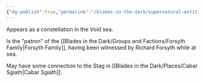 ```yaml
---
{"dg-publish":true,"permalink":"/blades-in-the-dark/supernatural-entities/golden-stag/","tags":["Supernatural"]}
---
```


Appears as a constellation in the Void sea.

Is the "patron" of the [[Blades in the Dark/Groups and Factions/Forsyth Family\|Forsyth Family]], having been witnessed by Richard Forsyth while at sea.

May have some connection to the Stag in [[Blades in the Dark/Places/Cabar Sgiath\|Cabar Sgiath]].